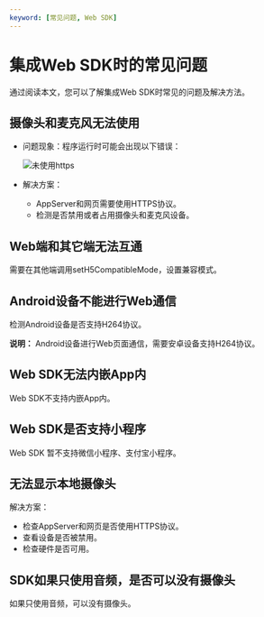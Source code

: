 ```yaml
---
keyword: [常见问题, Web SDK]
---
```


# 集成Web SDK时的常见问题

通过阅读本文，您可以了解集成Web SDK时常见的问题及解决方法。

## 摄像头和麦克风无法使用

-   问题现象：程序运行时可能会出现以下错误：

    ![未使用https](https://static-aliyun-doc.oss-accelerate.aliyuncs.com/assets/img/zh-CN/6341158951/p63712.jpeg)

-   解决方案：
    -   AppServer和网页需要使用HTTPS协议。
    -   检测是否禁用或者占用摄像头和麦克风设备。

## Web端和其它端无法互通

需要在其他端调用setH5CompatibleMode，设置兼容模式。

## Android设备不能进行Web通信

检测Android设备是否支持H264协议。

**说明：** Android设备进行Web页面通信，需要安卓设备支持H264协议。

## Web SDK无法内嵌App内

Web SDK不支持内嵌App内。

## Web SDK是否支持小程序

Web SDK 暂不支持微信小程序、支付宝小程序。

## 无法显示本地摄像头

解决方案：

-   检查AppServer和网页是否使用HTTPS协议。
-   查看设备是否被禁用。
-   检查硬件是否可用。

## SDK如果只使用音频，是否可以没有摄像头

如果只使用音频，可以没有摄像头。


